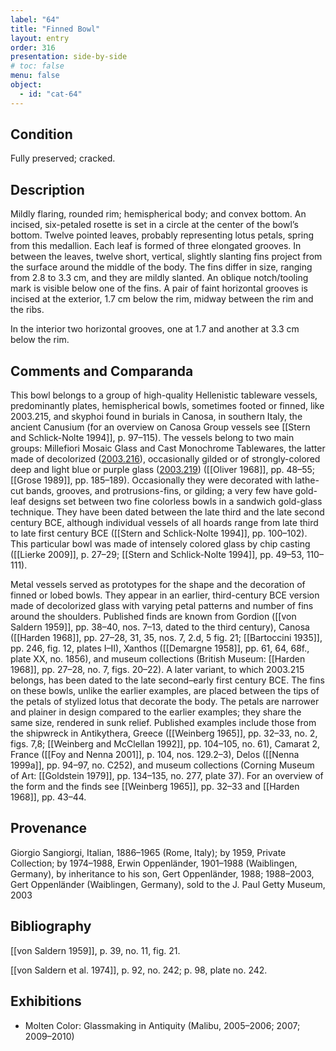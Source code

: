 ```yaml
---
label: "64"
title: "Finned Bowl"
layout: entry
order: 316
presentation: side-by-side
# toc: false
menu: false
object:
  - id: "cat-64"
---
```


## Condition

Fully preserved; cracked.

## Description

Mildly flaring, rounded rim; hemispherical body; and convex bottom. An incised, six-petaled rosette is set in a circle at the center of the bowl’s bottom. Twelve pointed leaves, probably representing lotus petals, spring from this medallion. Each leaf is formed of three elongated grooves. In between the leaves, twelve short, vertical, slightly slanting fins project from the surface around the middle of the body. The fins differ in size, ranging from 2.8 to 3.3 cm, and they are mildly slanted. An oblique notch/tooling mark is visible below one of the fins. A pair of faint horizontal grooves is incised at the exterior, 1.7 cm below the rim, midway between the rim and the ribs.

In the interior two horizontal grooves, one at 1.7 and another at 3.3 cm below the rim.

## Comments and Comparanda

This bowl belongs to a group of high-quality Hellenistic tableware vessels, predominantly plates, hemispherical bowls, sometimes footed or finned, like 2003.215, and skyphoi found in burials in Canosa, in southern Italy, the ancient Canusium (for an overview on Canosa Group vessels see [[Stern and Schlick-Nolte 1994]], p. 97–115). The vessels belong to two main groups: Millefiori Mosaic Glass and Cast Monochrome Tablewares, the latter made of decolorized ([2003.216](#num)), occasionally gilded or of strongly-colored deep and light blue or purple glass ([2003.219](#num)) ([[Oliver 1968]], pp. 48–55; [[Grose 1989]], pp. 185–189). Occasionally they were decorated with lathe-cut bands, grooves, and protrusions-fins, or gilding; a very few have gold-leaf designs set between two fine colorless bowls in a sandwich gold-glass technique. They have been dated between the late third and the late second century BCE, although individual vessels of all hoards range from late third to late first century BCE ([[Stern and Schlick-Nolte 1994]], pp. 100–102). This particular bowl was made of intensely colored glass by chip casting ([[Lierke 2009]], p. 27–29; [[Stern and Schlick-Nolte 1994]], pp. 49–53, 110–111).

Metal vessels served as prototypes for the shape and the decoration of finned or lobed bowls. They appear in an earlier, third-century BCE version made of decolorized glass with varying petal patterns and number of fins around the shoulders. Published finds are known from Gordion ([[von Saldern 1959]], pp. 38–40, nos. 7–13, dated to the third century), Canosa ([[Harden 1968]], pp. 27–28, 31, 35, nos. 7, 2.d, 5 fig. 21; [[Bartoccini 1935]], pp. 246, fig. 12, plates I–II), Xanthos ([[Demargne 1958]], pp. 61, 64, 68f., plate XX, no. 1856), and museum collections (British Museum: [[Harden 1968]], pp. 27–28, no. 7, figs. 20–22). A later variant, to which 2003.215 belongs, has been dated to the late second–early first century BCE. The fins on these bowls, unlike the earlier examples, are placed between the tips of the petals of stylized lotus that decorate the body. The petals are narrower and plainer in design compared to the earlier examples; they share the same size, rendered in sunk relief. Published examples include those from the shipwreck in Antikythera, Greece ([[Weinberg 1965]], pp. 32–33, no. 2, figs. 7,8; [[Weinberg and McClellan 1992]], pp. 104–105, no. 61), Camarat 2, France ([[Foy and Nenna 2001]], p. 104, nos. 129.2–3), Delos ([[Nenna 1999a]], pp. 94–97, no. C252), and museum collections (Corning Museum of Art: [[Goldstein 1979]], pp. 134–135, no. 277, plate 37). For an overview of the form and the finds see [[Weinberg 1965]], pp. 32–33 and [[Harden 1968]], pp. 43–44.

## Provenance

Giorgio Sangiorgi, Italian, 1886–1965 (Rome, Italy); by 1959, Private Collection; by 1974–1988, Erwin Oppenländer, 1901–1988 (Waiblingen, Germany), by inheritance to his son, Gert Oppenländer, 1988; 1988–2003, Gert Oppenländer (Waiblingen, Germany), sold to the J. Paul Getty Museum, 2003

## Bibliography

[[von Saldern 1959]], p. 39, no. 11, fig. 21.

[[von Saldern et al. 1974]], p. 92, no. 242; p. 98, plate no. 242.

## Exhibitions

-   Molten Color: Glassmaking in Antiquity (Malibu, 2005–2006; 2007; 2009–2010)